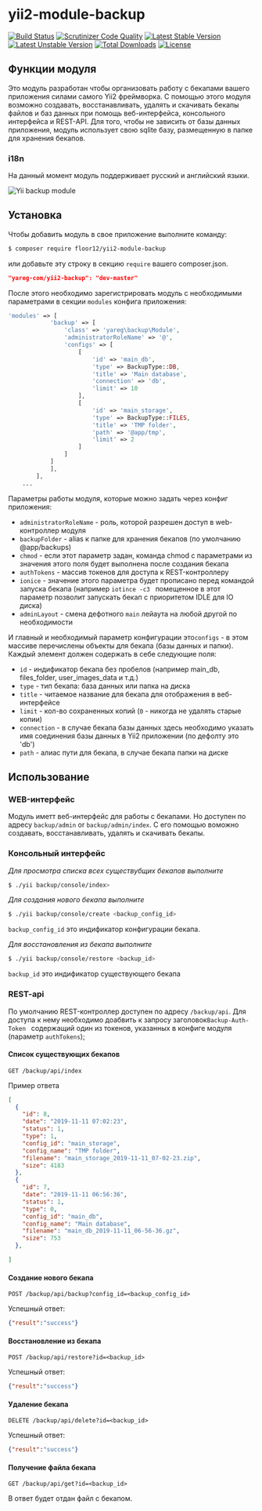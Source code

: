 # yii2-module-backup

[![Build Status](https://travis-ci.org/floor12/yii2-module-files.svg?branch=master)](https://travis-ci.org/floor12/yii2-module-backup)
[![Scrutinizer Code Quality](https://scrutinizer-ci.com/g/floor12/yii2-module-backup/badges/quality-score.png?b=master)](https://scrutinizer-ci.com/g/floor12/yii2-module-backup/?branch=master)
[![Latest Stable Version](https://poser.pugx.org/floor12/yii2-module-backup/v/stable)](https://packagist.org/packages/floor12/yii2-module-backup)
[![Latest Unstable Version](https://poser.pugx.org/floor12/yii2-module-backup/v/unstable)](https://packagist.org/packages/floor12/yii2-module-backup)
[![Total Downloads](https://poser.pugx.org/floor12/yii2-module-backup/downloads)](https://packagist.org/packages/floor12/yii2-module-backup)
[![License](https://poser.pugx.org/floor12/yii2-module-backup/license)](https://packagist.org/packages/floor12/yii2-module-backup)

## Функции модуля

Это модуль разработан чтобы организовать работу с бекапами вашего приложения силами самого Yii2
 фреймворка. С помощью этого модуля возможно создавать, восстанавливать, удалять и скачивать бекапы файлов и баз данных 
 при помощь веб-интерфейса, консольного интерфейса и REST-API. Для того, чтобы не зависить от базы данных приложения, модуль использует свою
 sqlite базу, размещенную в папке для хранения бекапов.

### i18n
На данный момент модуль поддерживает русский и английский языки.
 
![Yii backup module](https://floor12.net/files/default/get?hash=4895685e3392ade4e0e2a40a762bc4fe)

## Установка

Чтобы добавить модуль в свое приложение выполните команду:
 ```bash
 $ composer require floor12/yii2-module-backup
 ```
или добавьте эту строку в секцию `require` вашего composer.json.
 ```json
 "yareg-com/yii2-backup": "dev-master"
 ```
 
 После этого необходимо зарегистрировать модуль с необходимыми параметрами в секции `modules` конфига приложения:
 ```php  
 'modules' => [
             'backup' => [
                 'class' => 'yareg\backup\Module',
                 'administratorRoleName' => '@',
                 'configs' => [
                     [
                         'id' => 'main_db',
                         'type' => BackupType::DB,
                         'title' => 'Main database',
                         'connection' => 'db',
                         'limit' => 10
                     ],
                     [
                         'id' => 'main_storage',
                         'type' => BackupType::FILES,
                         'title' => 'TMP folder',
                         'path' => '@app/tmp',
                         'limit' => 2
                     ]
                 ]
             ]
             ],
         ],
     ...
 ```

Параметры работы модуля, которые можно задать через конфиг приложения:
- `administratorRoleName` - роль, которой разрешен доступ в web-контроллер модуля
- `backupFolder` - alias к папке для хранения бекапов (по умолчанию @app/backups)
- `chmod` -  если этот параметр задан, команда chmod с параметрами из значения этого поля будет выполнена после создания бекапа
- `authTokens` - массив токенов для доступа к REST-контроллеру
- `ionice` - значение этого параметра будет прописано перед командой запуска бекапа (например `iotince -c3
` помещенное в этот параметр позволит запускать бекап с приоритетом IDLE для IO диска)
 - `adminLayout` - смена дефотного  `main` лейаута на любой другой по необходимости
 
И главный и необходимый параметр конфигурации это`configs` - в этом массиве перечислены объекты для бекапа (базы данных и папки).
 Каждый элемент должен содержать в себе следующие поля:
 - `id` - индификатор бекапа без пробелов (например main_db, files_folder, user_images_data и т.д.)
 - `type` - тип бекапа: база данных или папка на диска
 - `title` - читаемое название для бекапа для отображения в веб-интерфейсе
 - `limit` - кол-во сохраненных копий (`0` - никогда не удалять старые копии)
 - `connection` - в случае бекапа базы данных здесь необходимо указать имя соединения базы данных в Yii2 приложении (по дефолту это 'db')
 - `path` - алиас пути для бекапа, в случае бекапа папки на диске
 
    
## Использование

### WEB-интерфейс

Модуль иметт веб-интерфейс для работы с бекапами. Но доступен по адресу `backup/admin` or `backup/admin/index`.
С его помощью воможно создавать, восстанавливать, удалять и скачивать бекапы.

 ### Консольный интерфейс
 
*Для просмотра списка всех существубщих бекапов выполните*
 ```bash
$ ./yii backup/console/index>
```

*Для создания нового бекапа выполните*
 ```bash
$ ./yii backup/console/create <backup_config_id>
```
`backup_config_id` это индификатор конфигурации бекапа.


*Для восстановления из бекапа выполните*
 ```bash
$ ./yii backup/console/restore <backup_id>
```
`backup_id` это индификатор существующего бекапа

### REST-api

По умолчанию REST-контроллер доступен по адресу `/backup/api`.
Для доступа к нему необходимо доабвить к запросу заголовок`Backup-Auth-Token
` содержащий один из токенов, указанных в конфиге модуля (параметр `authTokens`);


#### Список существующих бекапов
`GET /backup/api/index` 

Пример ответа
```json
[
  {
    "id": 8,
    "date": "2019-11-11 07:02:23",
    "status": 1,
    "type": 1,
    "config_id": "main_storage",
    "config_name": "TMP folder",
    "filename": "main_storage_2019-11-11_07-02-23.zip",
    "size": 4183
  },
  {
    "id": 7,
    "date": "2019-11-11 06:56:36",
    "status": 1,
    "type": 0,
    "config_id": "main_db",
    "config_name": "Main database",
    "filename": "main_db_2019-11-11_06-56-36.gz",
    "size": 753
  },

]
```


#### Создание нового бекапа
`POST /backup/api/backup?config_id=<backup_config_id>` 

Успешный ответ:
```json
{"result":"success"}
```

#### Восстановление из бекапа
`POST /backup/api/restore?id=<backup_id>` 

Успешный ответ:
```json
{"result":"success"}
```

#### Удаление бекапа
`DELETE /backup/api/delete?id=<backup_id>` 

Успешный ответ:
```json
{"result":"success"}
```

#### Получение файла бекапа
`GET /backup/api/get?id=<backup_id>` 

В ответ будет отдан файл с бекапом.
